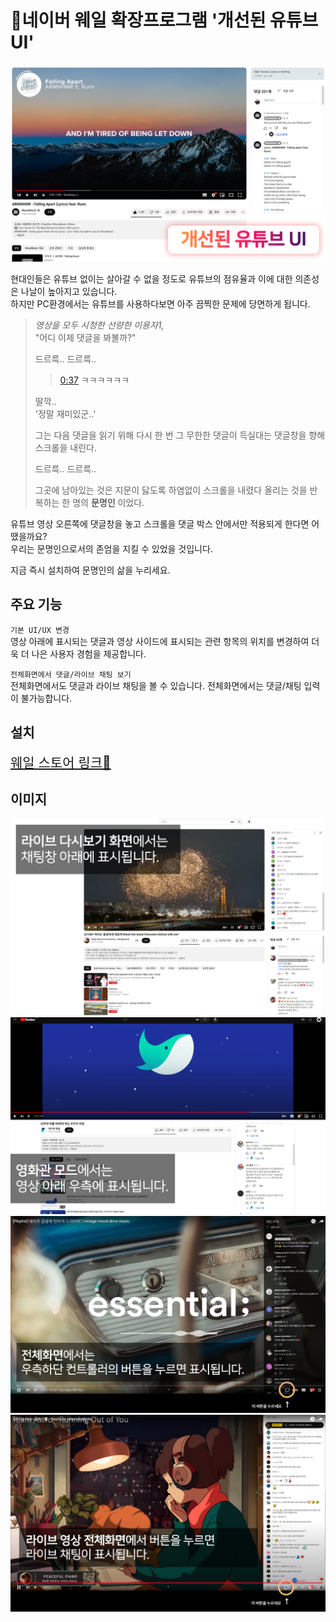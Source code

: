 # 🐋네이버 웨일 확장프로그램 '개선된 유튜브 UI'

![main-image](https://github.com/yhw032/BYUI/blob/master/docs/images/img1.png?raw=true)


현대인들은 유튜브 없이는 살아갈 수 없을 정도로 유튜브의 점유율과 이에 대한 의존성은 나날이 높아지고 있습니다.\
하지만 PC환경에서는 유튜브를 사용하다보면 아주 끔찍한 문제에 당면하게 됩니다.
> _영상을 모두 시청한 선량한 이용자1,_\
> "어디 이제 댓글을 봐볼까?"
> 
> 드르륵.. 드르륵..
>> [0:37]() ㅋㅋㅋㅋㅋㅋ
>
> 딸깍..\
> '정말 재미있군..'
> 
> 그는 다음 댓글을 읽기 위해 다시 한 번 그 무한한 댓글이 득실대는 댓글창을 향해 스크롤을 내린다.
>
> 드르륵.. 드르륵..
>
> 그곳에 남아있는 것은 지문이 닳도록 하염없이 스크롤을 내렸다 올리는 것을 반복하는 한 명의 __문명인__ 이었다.

유튜브 영상 오른쪽에 댓글창을 놓고 스크롤을 댓글 박스 안에서만 적용되게 한다면 어땠을까요?\
우리는 문명인으로서의 존엄을 지킬 수 있었을 것입니다.

지금 즉시 설치하여 문명인의 삶을 누리세요.

## 주요 기능
`기본 UI/UX 변경`\
영상 아래에 표시되는 댓글과 영상 사이드에 표시되는 관련 항목의 위치를 변경하여 더욱 더 나은 사용자 경험을 제공합니다.

`전체화면에서 댓글/라이브 채팅 보기`\
전체화면에서도 댓글과 라이브 채팅을 볼 수 있습니다. 전체화면에서는 댓글/채팅 입력이 불가능합니다.

## 설치
<span style="font-size: 150%;">[웨일 스토어 링크🔗](https://store.whale.naver.com/detail/dognllhkkhmkgpmhpfggjjcbcnhhnloi)</span>

## 이미지
![image2](https://github.com/yhw032/BYUI/blob/master/docs/images/img2.png?raw=true)
![image3](https://github.com/yhw032/BYUI/blob/master/docs/images/img3.png?raw=true)
![image4](https://github.com/yhw032/BYUI/blob/master/docs/images/img4.png?raw=true)
![image5](https://github.com/yhw032/BYUI/blob/master/docs/images/img5.png?raw=true)
